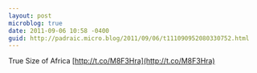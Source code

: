 ```yaml
---
layout: post
microblog: true
date: 2011-09-06 10:58 -0400
guid: http://padraic.micro.blog/2011/09/06/t111090952080330752.html
---
```

True Size of Africa [http://t.co/M8F3Hra](http://t.co/M8F3Hra)
